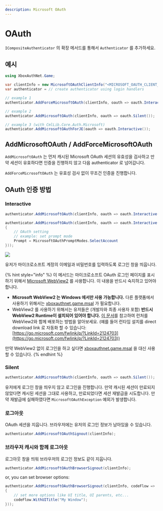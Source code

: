 ```yaml
---
description: Microsoft OAuth
---
```


# OAuth

`ICompositeAuthenticator` 의 확장 메서드를 통해서 `Authenticator` 를 추가하세요.

## 예시

```csharp
using XboxAuthNet.Game;

var clientInfo = new MicrosoftOAuthClientInfo("<MICROSOFT_OAUTH_CLIENT_ID>", "<MICROSOFT_OAUTH_SCOPES>");
var authenticator = // create authenticator using login handlers

// example 1
authenticator.AddForceMicrosoftOAuth(clientInfo, oauth => oauth.Interactive());

// example 2
authenticator.AddMicrosoftOAuth(clientInfo, oauth => oauth.Silent());

// example 3 (with CmlLib.Core.Auth.Microsoft)
authenticator.AddMicrosoftOAuthForJE(oauth => oauth.Interactive());
```

## AddMicrosoftOAuth / AddForceMicrosoftOAuth

`AddMicrosoftOAuth` 는 먼저 캐시된 Microsoft OAuth 세션의 유효성을 검사하고 만약 세션이 유효하다면 인증을 진행하지 않고 다음 authenticator 로 넘어갑니다.

`AddForceMicrosoftOAuth` 는 유효성 검사 없이 무조건 인증을 진행합니다.

## OAuth 인증 방법

### Interactive

```csharp
authenticator.AddMicrosoftOAuth(clientInfo, oauth => oauth.Interactive());
```

```csharp
authenticator.AddMicrosoftOAuth(clientInfo, oauth => oauth.Interactive(new MicrosoftOAuthParameters
{
    // OAuth setting
    // example: set prompt mode
    Prompt = MicrosoftOAuthPromptModes.SelectAccount
}));
```

![](https://user-images.githubusercontent.com/17783561/154854388-38c473f1-7860-4a47-bdbe-622de37eef8b.png)

유저가 마이크로소프트 계정의 이메일과 비밀번호를 입력하도록 로그인 창을 띄웁니다.

{% hint style="info" %}
이 메서드는 마이크로소프트 OAuth 로그인 페이지를 표시하기 위해서 [Microsoft WebView2](https://developer.microsoft.com/en-us/microsoft-edge/webview2/) 를 사용합니다. 이 내용을 반드시 숙지하고 있어야 합니다.

* **Microsoft WebView2 는 Windows 에서만 사용 가능합니다.** 다른 플랫폼에서 사용하기 위해서는 [xboxauthnet.game.msal](../xboxauthnet.game.msal/ "mention") 가 필요합니다.
* WebView2 를 사용하기 위해서는 유저들은 (개발자와 최종 사용자 포함) **반드시 WebView2 Runtime이 설치되어 있어야 합니다.** [이 문서](https://learn.microsoft.com/en-us/microsoft-edge/webview2/concepts/distribution)를 참고하여 런처를 WebView2와 함께 배포하는 방법을 알아보세요. (예를 들어 런타임 설치를 direct download link 로 자동화 할 수 있습니다: [https://go.microsoft.com/fwlink/p/?LinkId=2124703](https://go.microsoft.com/fwlink/p/?LinkId=2124703))

만약 WebView2 없이 로그인을 하고 싶다면 [xboxauthnet.game.msal](../xboxauthnet.game.msal/ "mention") 을 대신 사용할 수 있습니다.
{% endhint %}

### Silent

```csharp
authenticator.AddMicrosoftOAuth(clientInfo, oauth => oauth.Silent());
```

유저에게 로그인 창을 띄우지 않고 로그인을 진행합니다. 만약 캐시된 세션이 만료되지 않았다면 캐시된 세션을 그대로 사용하고, 만료되었다면 세션 재발급을 시도합니다. 만약 재발급에 실패하였다면 `MicrosoftOAuthException` 예외가 발생합니다.

### 로그아웃

OAuth 세션을 지웁니다. 브라우저에는 유저의 로그인 정보가 남아있을 수 있습니다.

```csharp
authenticator.AddMicrosoftOAuthSignout(clientInfo);
```

### 브라우저 캐시와 함께 로그아웃

로그아웃 창을 띄워 브라우저의 로그인 정보도 같이 지웁니다.

```csharp
authenticator.AddMicrosoftOAuthBrowserSignout(clientInfo);
```

or, you can set browser options:

```csharp
authenticator.AddMicrosoftOAuthBrowserSignout(clientInfo, codeFlow =>
{
    // set more options like UI title, UI parents, etc... 
    codeFlow.WithUITitle("My Window");
}));
```
